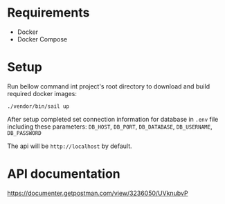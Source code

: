 # Requirements
- Docker
- Docker Compose

# Setup
Run bellow command int project's root directory to download and build required docker images:

`./vendor/bin/sail up`

After setup completed set connection information for database in `.env` file including these parameters:
`DB_HOST`, `DB_PORT`, `DB_DATABASE`, `DB_USERNAME`, `DB_PASSWORD`

The api will be `http://localhost` by default.

# API documentation
https://documenter.getpostman.com/view/3236050/UVknubvP
